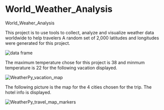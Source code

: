 # World_Weather_Analysis
World_Weaher_Analysis


This project is to use tools to collect, analyze and visualize weather data worldwide to help travelers 
A random set of 2,000 latitudes and longitudes were generated for this project.


![data frame](https://user-images.githubusercontent.com/94014863/147300897-79dd8433-b6dd-4e59-99f5-e56e326fb67c.PNG)

The maximum temperature chose for this project is 38 and minmum temperature is 22 for the following vacation displayed.

![WeatherPy_vacation_map](https://user-images.githubusercontent.com/94014863/147300804-ef5a2dbc-0331-473f-b5f1-fd5511fdbb17.PNG)

The following picture is the map for the 4 cities chosen for the trip. The hotel info is displayed.

![WeatherPy_travel_map_markers](https://user-images.githubusercontent.com/94014863/147300795-0456dc02-15ee-4ee1-a509-86cf57b1fdd0.png)
